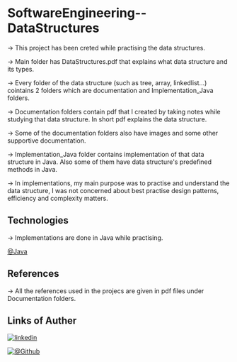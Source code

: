 # SoftwareEngineering--DataStructures
-> This project has been creted while practising the data structures.
  
-> Main folder has DataStructures.pdf that explains what data structure and its types.

-> Every folder of the data structure (such as tree, array, linkedlist...) cointains 2 folders which are documentation and Implementation_Java folders.
  
-> Documentation folders contain pdf that I created by taking notes while studying that data structure. In short pdf explains the data structure.

-> Some of the documentation folders also have images and some other supportive documentation.

-> Implementation_Java folder contains implementation of that data structure in Java. Also some of them have data structure's predefined methods in Java.

-> In implementations, my main purpose was to practise and understand the data structure, I was not concerned about best practise design patterns, efficiency and complexity matters.



## Technologies
-> Implementations are done in Java while practising.

[@Java](https://www.oracle.com/tr/java/technologies/downloads/)


## References

-> All the references used in the projecs are given in pdf files under Documentation folders.
  

## Links of Auther

[![linkedin](https://img.shields.io/badge/linkedin-0A66C2?style=for-the-badge&logo=linkedin&logoColor=white)](https://www.linkedin.com/in/serhatkumas/)

[![@Github](https://img.shields.io/badge/github-0A66C2?style=for-the-badge&logo=github&logoColor=white)](https://www.github.com/serhatkumas)
